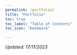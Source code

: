 ```yaml
---
permalink: /portfolio/
title: "Portfolio"
toc: true
toc_label: "Table of Contents"
toc_icon: "bookmark"

---
```

*Updated: 17/11/2023*

<!--## 🤖 Google Chatbot for Event Management

[![View on GitHub](https://img.shields.io/badge/GitHub-View_on_GitHub-blue?logo=GitHub)](https://github.com/sqali/Applied-AI-Assignments/tree/main/Document%20Classification%20Using%20CNN)

- Utilize Google Dialogflow for Natural Language Processing (NLP) to develop an intuitive chatbot,
integrating the NYC Permitted Event Information dataset for real-time event querying and
- management
Employ Machine Learning (ML) for personalized event recommendations, and establish
Continuous Integration/Continuous Deployment (CI/CD) pipelines for scalable deployment and iterative enhancements

<img src="https://sqali.github.io/assets/images/google-chatbot-project-architecture[1].jpg" width="580">{: .align-center}

## 🔍 Predictive Maintenance using Azure ML

[![View on GitHub](https://img.shields.io/badge/GitHub-View_on_GitHub-blue?logo=GitHub)](https://github.com/sqali/Spoken-Digit-Recognition)

- Implement a Predictive Maintenance system using Azure Machine Learning (ML) with historical operational and maintenance data for accurate machinery maintenance forecasting
- Leverage DevOps practices, including Docker containerization and GitHub Actions, for automated deployment workflows, facilitating real-time monitoring and proactive maintenance strategies

<img src="https://sqali.github.io/assets/images/train-machine-learning-on-premises-data-at-edge-architecture[1].jpg" width="580">{: .align-center}

<!--
## 🔍🌐 Semantic Search Engine
### Advanced search that understands context and meanings

[![View on GitHub](https://img.shields.io/badge/GitHub-View_on_GitHub-blue?logo=GitHub)](https://github.com/sqali/Semantic-Search-Engine)

A sophisticated search mechanism that goes beyond mere keyword matching. It taps into Natural Language Processing to understand the intent and context behind user queries. By leveraging knowledge graphs and entity recognition, the system ensures enhanced accuracy, offering search results that truly resonate with the user's needs and expectations.

## 📷💬❓ Visual Question Answering
### Answering questions using images through AI understanding

[![View on GitHub](https://img.shields.io/badge/GitHub-View_on_GitHub-blue?logo=GitHub)](https://github.com/sqali/Visual-Question-Answering)

Bridging the gap between visual content and language, this AI-driven system deciphers images or videos to answer user queries. By integrating computer vision to recognize patterns and objects with natural language processing techniques, it comprehensively understands and responds to questions about visual content, making image understanding more interactive and insightful.

<img src="https://sqali.github.io/assets/images/portfolio/visual_question_answering_diagram.png" width="580">{: .align-center}

## 🏋️Smart Gym Assitant
### AI-powered fitness support for personalized workouts and guidance

[![View on GitHub](https://img.shields.io/badge/GitHub-View_on_GitHub-blue?logo=GitHub)](https://github.com/sqali/smart-gym-assistant)

An innovative fusion of AI and computer vision, this assistant acts as a personal trainer for gym-goers. It monitors exercise routines in real-time, providing immediate feedback on form and posture. Using advanced tracking algorithms, it evaluates fitness progress, tailors workout recommendations, and ensures users get the most from their gym sessions.

## 🎵🤖 Music Generation
### AI-driven creation of original musical compositions and melodies

[![View on GitHub](https://img.shields.io/badge/GitHub-View_on_GitHub-blue?logo=GitHub)](https://github.com/sqali/music-generation)

Harnessing the power of neural networks, this project delves into the creation of original music compositions. Deep learning models, such as Recurrent Neural Networks (RNNs) and Transformers, are trained on vast music datasets, learning intricate patterns, rhythms, and harmonies. As the models generate new sequences, they emulate the styles of learned compositions, producing novel yet harmoniously structured tunes. The result is an AI maestro, capable of crafting melodies and orchestrating symphonies that resonate with human emotions.

<img src="https://sqali.github.io/assets/images/portfolio/music_generation_deep_learning.png" width="580">{: .align-center}

<!--**Selective Topics:**
- [NumPy Implementations of CNN](https://github.com/sqali/CS231n-CV/blob/master/assignment2/cs231n/layers.py): Fully-connected Layer, Batchnorm, Layernorm, Dropout, Convolution, Maxpool.
- [Image Captioning with LSTMs](https://github.com/sqali/CS231n-CV/blob/master/assignment3/LSTM_Captioning.ipynb)
- [Saliency Maps, Deep Dream, Fooling Images](https://github.com/sqali/CS231n-CV/blob/master/assignment3/NetworkVisualization-PyTorch.ipynb)
- [Style Transfer](https://github.com/sqali/CS231n-CV/blob/master/assignment3/StyleTransfer-PyTorch.ipynb)
- [Generative Adversarial Networks (GANs)](https://github.com/sqali/CS231n-CV/blob/master/assignment3/Generative_Adversarial_Networks_PyTorch.ipynb)


---

## 📈 Data Science
### Credit Risk Prediction Web App
[![Open Web App](https://img.shields.io/badge/Heroku-Open_Web_App-blue?logo=Heroku)](http://credit-risk.herokuapp.com/)

[![Open Notebook](https://img.shields.io/badge/Jupyter-Open_Notebook-blue?logo=Jupyter)](https://sqali.github.io/minimal-portfolio/projects/ames-house-price.html)

[![Open Research Poster](https://img.shields.io/badge/PDF-Open_Research_Poster-blue?logo=adobe-acrobat-reader&logoColor=white)](https://sqali.github.io/minimal-portfolio/pdf/bac2018.pdf)-->